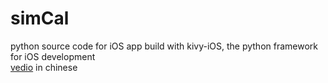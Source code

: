 simCal
=
python source code for iOS app build with kivy-iOS, the python framework for iOS development<br>
[vedio](https://www.youtube.com/watch?v=_ccM0i5HPy8) in chinese
